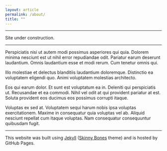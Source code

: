 ```yaml
---
layout: article
permalink: /about/
title: ""
---
```


---

Site under construction.

---

Perspiciatis nisi ut autem modi possimus asperiores qui quia. Dolorem minima nesciunt est ut nihil error repudiandae odit. Pariatur earum deserunt laudantium. Omnis laudantium esse et modi rerum. Cum tenetur omnis qui.

Illo molestiae et delectus blanditiis laudantium doloremque. Distinctio ea voluptatem eligendi quo. Animi voluptatem molestias architecto.

Eos qui earum dolor. Et sunt est voluptatum ea in. Deleniti qui perspiciatis ut. Recusandae et ea commodi. Nihil vel odit at qui provident pariatur at est. Soluta provident eos ducimus eos possimus corrupti itaque.

Voluptas ex sed at. Voluptatem sequi harum nobis ipsa voluptas exercitationem. Maxime in consequatur quia voluptas vel ab. Aliquid nesciunt repellat cum itaque voluptas. Nam consequatur consequuntur quibusdam fugit.

---

This website was built using [Jekyll](https://jekyllrb.com/) ([Skinny Bones](https://mmistakes.github.io/skinny-bones-jekyll/) theme) and is hosted by GitHub Pages.